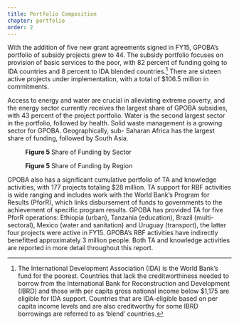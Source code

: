 ```yaml
---
title: Portfolio Composition
chapter: portfolio
order: 2
---
```


With the addition of five new grant agreements signed in FY15, GPOBA’s portfolio of subsidy projects grew to 44. The subsidy portfolio focuses on provision of basic services to the poor, with 82 percent of funding going to IDA countries and 8 percent to IDA blended countries.[^2] There are sixteen active projects under implementation, with a total of $106.5 million in commitments.

Access to energy and water are crucial in alleviating extreme poverty, and the energy sector currently receives the largest share of GPOBA subsidies, with 43 percent of the project portfolio. Water is the second largest sector in the portfolio, followed by health. Solid waste management is a growing sector for GPOBA. Geographically, sub- Saharan Africa has the largest share of funding, followed by South Asia.

<figure class="ct-figure-05-sector chart js-chart ct-golden-section">
    <figcaption class="chart-caption"><strong>Figure 5 </strong> Share of Funding by Sector</figcaption>
</figure>

<figure class="ct-figure-05-region chart js-chart ct-golden-section">
    <figcaption class="chart-caption"><strong>Figure 5 </strong> Share of Funding by Region</figcaption>
</figure>

GPOBA also has a significant cumulative portfolio of TA and knowledge activities, with 177 projects totaling $28 million. TA support for RBF activities is wide ranging and includes work with the World Bank’s Program for Results (PforR), which links disbursement of funds to governments to the achievement of specific program results. GPOBA has provided TA for five PforR operations: Ethiopia (urban), Tanzania (education), Brazil (multi-sectoral), Mexico (water and sanitation) and Uruguay (transport), the latter four projects were active in FY15. GPOBA’s RBF activities have indirectly benefitted approximately 3 million people. Both TA and knowledge activities are reported in more detail throughout this report.

<!-- [_infographic_ _pop-up_ _on this page for funding by region and sector as in printed AR?_]

_Link to: _(newly designed) table showing overall portfolio – by sector / region_ -->

[^2]: The International Development Association (IDA) is the World Bank’s fund for the poorest. Countries that lack the creditworthiness needed to borrow from the International Bank for Reconstruction and Development (IBRD) and those with per capita gross national income below $1,175 are eligible for IDA support. Countries that are IDA-eligible based on per capita income levels and are also creditworthy for some IBRD borrowings are referred to as ‘blend’ countries.